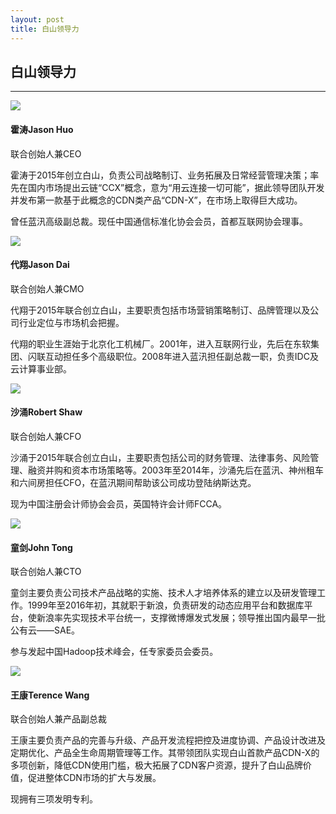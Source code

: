 ```yaml
---
layout: post
title: 白山领导力
---
```


<div class="management">
	<h2>白山领导力</h2>
	<hr>
</div>
<div class="list_management">
	<div class="list_20">
		<img src="{{ site.baseurl }}/public/image/management/management-01.jpg">
		<h4>霍涛Jason Huo</h4>
		<p align="left">联合创始人兼CEO</p>
		<p align="left">霍涛于2015年创立白山，负责公司战略制订、业务拓展及日常经营管理决策；率先在国内市场提出云链“CCX”概念，意为“用云连接一切可能”，据此领导团队开发并发布第一款基于此概念的CDN类产品“CDN-X”，在市场上取得巨大成功。</p>
		<p align="left">曾任蓝汛高级副总裁。现任中国通信标准化协会会员，首都互联网协会理事。</p>
	</div>
	<div class="list_20">
		<img src="{{ site.baseurl }}/public/image/management/management-02.png">
		<h4>代翔Jason Dai</h4>
		<p align="left">联合创始人兼CMO</p>
		<p align="left">代翔于2015年联合创立白山，主要职责包括市场营销策略制订、品牌管理以及公司行业定位与市场机会把握。</p>
		<p align="left">代翔的职业生涯始于北京化工机械厂。2001年，进入互联网行业，先后在东软集团、闪联互动担任多个高级职位。2008年进入蓝汛担任副总裁一职，负责IDC及云计算事业部。</p>
	</div>
	<div class="list_20">
		<img src="{{ site.baseurl }}/public/image/management/management-03.png">
		<h4>沙涌Robert Shaw</h4>
		<p align="left">联合创始人兼CFO</p>
		<p align="left">沙涌于2015年联合创立白山，主要职责包括公司的财务管理、法律事务、风险管理、融资并购和资本市场策略等。2003年至2014年，沙涌先后在蓝汛、神州租车和六间房担任CFO，在蓝汛期间帮助该公司成功登陆纳斯达克。</p>
		<p align="left">现为中国注册会计师协会会员，英国特许会计师FCCA。</p>
	</div>
	<div class="list_20">
		<img src="{{ site.baseurl }}/public/image/management/management-04.jpg">
		<h4>童剑John Tong</h4>
		<p align="left">联合创始人兼CTO</p>
		<p align="left">童剑主要负责公司技术产品战略的实施、技术人才培养体系的建立以及研发管理工作。1999年至2016年初，其就职于新浪，负责研发的动态应用平台和数据库平台，使新浪率先实现技术平台统一，支撑微博爆发式发展；领导推出国内最早一批公有云——SAE。</p>
		<p align="left">参与发起中国Hadoop技术峰会，任专家委员会委员。</p>
	</div>
	<div class="list_20">
		<img src="{{ site.baseurl }}/public/image/management/management-05.png">
		<h4>王康Terence Wang</h4>
		<p>联合创始人兼产品副总裁</p>
		<p>王康主要负责产品的完善与升级、产品开发流程把控及进度协调、产品设计改进及定期优化、产品全生命周期管理等工作。其带领团队实现白山首款产品CDN-X的多项创新，降低CDN使用门槛，极大拓展了CDN客户资源，提升了白山品牌价值，促进整体CDN市场的扩大与发展。</p>
		<p>现拥有三项发明专利。</p>
	</div>
</div>
<div class="clean"></div>
